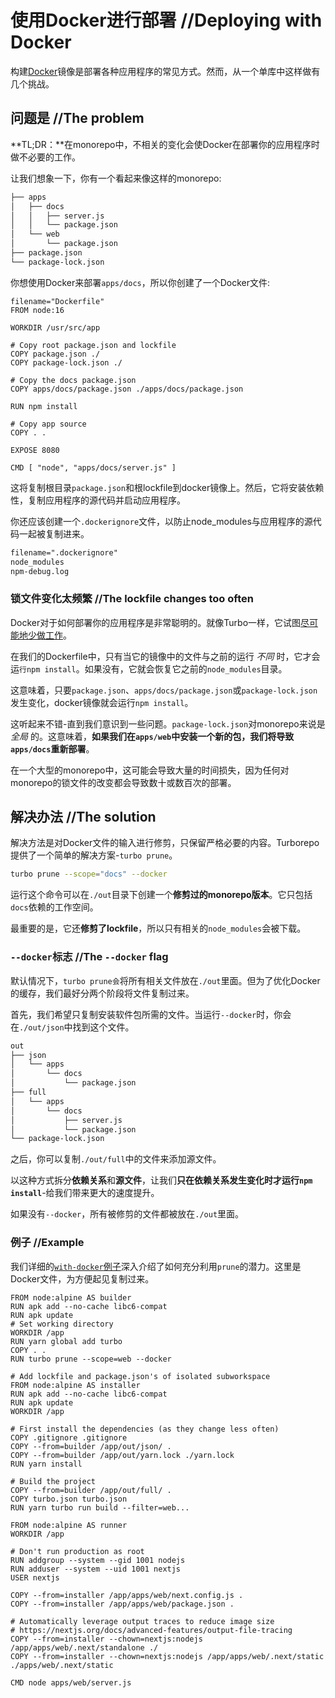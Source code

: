 
# 使用Docker进行部署 //Deploying with Docker

构建[Docker](https://www.docker.com/)镜像是部署各种应用程序的常见方式。然而，从一个单库中这样做有几个挑战。

## 问题是 //The problem

**TL;DR：**在monorepo中，不相关的变化会使Docker在部署你的应用程序时做不必要的工作。

让我们想象一下，你有一个看起来像这样的monorepo:

```txt
├── apps
│   ├── docs
│   │   ├── server.js
│   │   └── package.json
│   └── web
│       └── package.json
├── package.json
└── package-lock.json
```

你想使用Docker来部署`apps/docs`，所以你创建了一个Docker文件:

```docker 
filename="Dockerfile"
FROM node:16

WORKDIR /usr/src/app

# Copy root package.json and lockfile
COPY package.json ./
COPY package-lock.json ./

# Copy the docs package.json
COPY apps/docs/package.json ./apps/docs/package.json

RUN npm install

# Copy app source
COPY . .

EXPOSE 8080

CMD [ "node", "apps/docs/server.js" ]
```

这将复制根目录`package.json`和根lockfile到docker镜像上。然后，它将安装依赖性，复制应用程序的源代码并启动应用程序。

你还应该创建一个`.dockerignore`文件，以防止node_modules与应用程序的源代码一起被复制进来。

```txt 
filename=".dockerignore"
node_modules
npm-debug.log
```

### 锁文件变化太频繁 //The lockfile changes too often

Docker对于如何部署你的应用程序是非常聪明的。就像Turbo一样，它试图[尽可能地少做工作](https://bitjudo.com/blog/2014/03/13/building-efficient-dockerfiles-node-dot-js/)。

在我们的Dockerfile中，只有当它的镜像中的文件与之前的运行 _不同_ 时，它才会运`行npm install`。如果没有，它就会恢复它之前的`node_modules`目录。


这意味着，只要`package.json`、`apps/docs/package.json`或`package-lock.json`发生变化，docker镜像就会运行`npm install`。

这听起来不错-直到我们意识到一些问题。`package-lock.json`对monorepo来说是 _全局_ 的。这意味着，**如果我们在`apps/web`中安装一个新的包，我们将导致`apps/docs`重新部署**。

在一个大型的monorepo中，这可能会导致大量的时间损失，因为任何对monorepo的锁文件的改变都会导致数十或数百次的部署。

## 解决办法 //The solution

解决方法是对Docker文件的输入进行修剪，只保留严格必要的内容。Turborepo提供了一个简单的解决方案-`turbo prune`。

```bash
turbo prune --scope="docs" --docker
```

运行这个命令可以在`./out`目录下创建一个**修剪过的monorepo版本**。它只包括`docs`依赖的工作空间。

最重要的是，它还**修剪了lockfile**，所以只有相关的`node_modules`会被下载。

### `--docker`标志 //The `--docker` flag

默认情况下，`turbo prune会`将所有相关文件放在`./out`里面。但为了优化Docker的缓存，我们最好分两个阶段将文件复制过来。

首先，我们希望只复制安装软件包所需的文件。当运行`--docker`时，你会在`./out/json`中找到这个文件。

```txt
out
├── json
│   └── apps
│       └── docs
│           └── package.json
├── full
│   └── apps
│       └── docs
│           ├── server.js
│           └── package.json
└── package-lock.json
```

之后，你可以复制`./out/full`中的文件来添加源文件。

以这种方式拆分**依赖关系**和**源文件**，让我们**只在依赖关系发生变化时才运行`npm install`**-给我们带来更大的速度提升。

如果没有`--docker`，所有被修剪的文件都被放在`./out`里面。

### 例子 //Example

我们详细的[`with-docker`例子](https://github.com/vercel/turbo/tree/main/examples/with-docker)深入介绍了如何充分利用`prune`的潜力。这里是Docker文件，为方便起见复制过来。

```docker
FROM node:alpine AS builder
RUN apk add --no-cache libc6-compat
RUN apk update
# Set working directory
WORKDIR /app
RUN yarn global add turbo
COPY . .
RUN turbo prune --scope=web --docker

# Add lockfile and package.json's of isolated subworkspace
FROM node:alpine AS installer
RUN apk add --no-cache libc6-compat
RUN apk update
WORKDIR /app

# First install the dependencies (as they change less often)
COPY .gitignore .gitignore
COPY --from=builder /app/out/json/ .
COPY --from=builder /app/out/yarn.lock ./yarn.lock
RUN yarn install

# Build the project
COPY --from=builder /app/out/full/ .
COPY turbo.json turbo.json
RUN yarn turbo run build --filter=web...

FROM node:alpine AS runner
WORKDIR /app

# Don't run production as root
RUN addgroup --system --gid 1001 nodejs
RUN adduser --system --uid 1001 nextjs
USER nextjs

COPY --from=installer /app/apps/web/next.config.js .
COPY --from=installer /app/apps/web/package.json .

# Automatically leverage output traces to reduce image size
# https://nextjs.org/docs/advanced-features/output-file-tracing
COPY --from=installer --chown=nextjs:nodejs /app/apps/web/.next/standalone ./
COPY --from=installer --chown=nextjs:nodejs /app/apps/web/.next/static ./apps/web/.next/static

CMD node apps/web/server.js
```